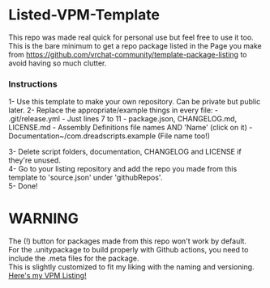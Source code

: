 # Listed-VPM-Template
This repo was made real quick for personal use but feel free to use it too.<br>
This is the bare minimum to get a repo package listed in the Page you make from https://github.com/vrchat-community/template-package-listing to avoid having so much clutter.<br>

### Instructions
1- Use this template to make your own repository. Can be private but public later.
2- Replace the appropriate/example things in every file:
	- .git/release.yml - Just lines 7 to 11
	- package.json, CHANGELOG.md, LICENSE.md
	- Assembly Definitions file names AND 'Name' (click on it)
	- Documentation~/com.dreadscripts.example (File name too!)

3- Delete script folders, documentation, CHANGELOG and LICENSE if they're unused.<br>
4- Go to your listing repository and add the repo you made from this template to 'source.json' under 'githubRepos'.<br>
5- Done!

# WARNING
The (!) button for packages made from this repo won't work by default.<br>
For the .unitypackage to build properly with Github actions, you need to include the .meta files for the package.<br>
This is slightly customized to fit my liking with the naming and versioning.<br>
[Here's my VPM Listing!](https://vpm.dreadscripts.com/)